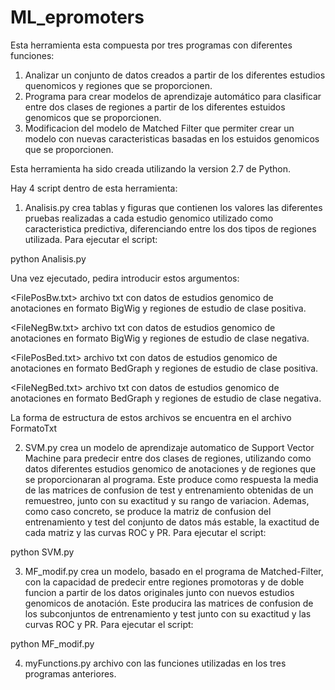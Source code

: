 # ML_epromoters

Esta herramienta esta compuesta por tres programas con diferentes funciones: 

1. Analizar un conjunto de datos creados a partir de los diferentes estudios quenomicos y regiones que se proporcionen. 
2. Programa para crear modelos de aprendizaje automático para clasificar entre dos clases de regiones a partir de los diferentes estuidos genomicos que se proporcionen. 
3. Modificacion del modelo de Matched Filter que permiter crear un modelo con nuevas caracteristicas basadas en los estuidos genomicos que se proporcionen. 

Esta herramienta ha sido creada utilizando la version 2.7 de Python.

Hay 4 script dentro de esta herramienta: 

1. Analisis.py crea tablas y figuras que contienen los valores las diferentes pruebas realizadas a cada estudio genomico utilizado como caracteristica predictiva, diferenciando entre los dos tipos de regiones utilizada. Para ejecutar el script:

python Analisis.py 

Una vez ejecutado, pedira introducir estos argumentos: 

<FilePosBw.txt> archivo txt con datos de estudios genomico de anotaciones en formato BigWig y regiones de estudio de clase positiva.

<FileNegBw.txt> archivo txt con datos de estudios genomico de anotaciones en formato BigWig y regiones de estudio de clase negativa.

<FilePosBed.txt> archivo txt con datos de estudios genomico de anotaciones en formato BedGraph y regiones de estudio de clase positiva.

<FileNegBed.txt> archivo txt con datos de estudios genomico de anotaciones en formato BedGraph y regiones de estudio de clase negativa.

La forma de estructura de estos archivos se encuentra en el archivo FormatoTxt

2. SVM.py crea un modelo de aprendizaje automatico de Support Vector Machine para predecir entre dos clases de regiones, utilizando como datos diferentes estudios genomico de anotaciones y de regiones que se proporcionaran al programa. Este produce como respuesta la media de las matrices de confusion de test y entrenamiento obtenidas de un remuestreo, junto con su exactitud y su rango de variacion. Ademas, como caso concreto, se produce la matriz de confusion del entrenamiento y test del conjunto de datos más estable, la exactitud de cada matriz y las curvas ROC y PR. Para ejecutar el script:

python SVM.py 

3. MF_modif.py crea un modelo, basado en el programa de Matched-Filter, con la capacidad de predecir entre regiones promotoras y de doble funcion a partir de los datos originales junto con nuevos estudios genomicos de anotación. Este producira las matrices de confusion de los subconjuntos de entrenamiento y test junto con su exactitud y las curvas ROC y PR. Para ejecutar el script:

python MF_modif.py 

4. myFunctions.py archivo con las funciones utilizadas en los tres programas anteriores.





